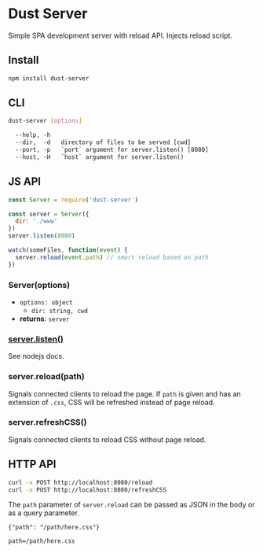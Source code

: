 # Dust Server

Simple SPA development server with reload API. Injects reload script.

## Install

```sh
npm install dust-server
```

## CLI

```sh
dust-server [options]
```

```txt
  --help, -h
  --dir,  -d   directory of files to be served [cwd]
  --port, -p   `port` argument for server.listen() [8080]
  --host, -H   `host` argument for server.listen()
```

## JS API

```javascript
const Server = require('dust-server')

const server = Server({
  dir: './www'
})
server.listen(8080)

watch(someFiles, function(event) {
  server.reload(event.path) // smart reload based on path
})
```

### Server(options)
- `options: object`
  - `dir: string, cwd`
- **returns**: `server`

### [server.listen()](https://nodejs.org/api/http.html#http_server_listen_handle_callback)
See nodejs docs.

### server.reload(path)
Signals connected clients to reload the page. If `path` is given and has an extension of `.css`, CSS will be refreshed instead of page reload.

### server.refreshCSS()
Signals connected clients to reload CSS without page reload.

## HTTP API

```sh
curl -x POST http://localhost:8080/reload
curl -x POST http://localhost:8080/refreshCSS
```

The `path` parameter of `server.reload` can be passed as JSON in the body or as a query parameter.

`{"path": "/path/here.css"}`

`path=/path/here.css`


